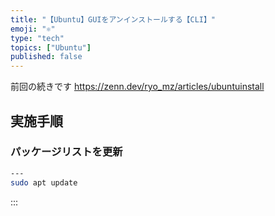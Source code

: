 ```yaml
---
title: "【Ubuntu】GUIをアンインストールする【CLI】"
emoji: "⚛️"
type: "tech"
topics: ["Ubuntu"]
published: false
---
```


前回の続きです
https://zenn.dev/ryo_mz/articles/ubuntuinstall

## 実施手順

### パッケージリストを更新
```bash
---
sudo apt update

```

:::
